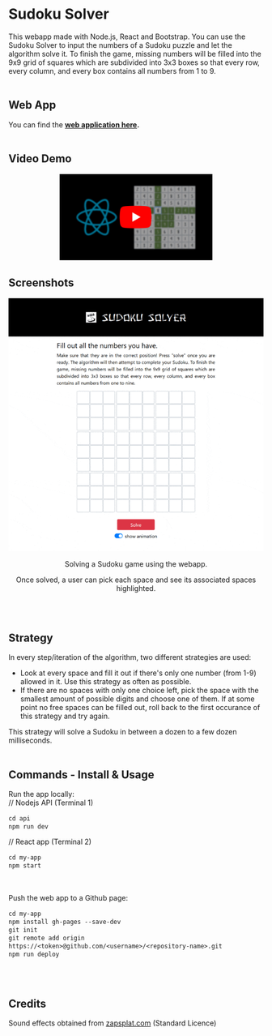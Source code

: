 # Sudoku Solver
This webapp made with Node.js, React and Bootstrap. You can use the Sudoku Solver to input the numbers of a Sudoku puzzle and let the algorithm solve it. To finish the game, missing numbers will be filled into the 9x9 grid of squares which are subdivided into 3x3 boxes so that every row, every column, and every box contains all numbers from 1 to 9.
<br><br>

## Web App ##
You can find the <b><a href="https://gh28942.github.io/sudoku-solver/">web application here</a>.</b>
<br><br>

## Video Demo ##
<p align="center">
	<a href="https://youtu.be/29B04xeCbYA" target="_blank" rel="noopener noreferrer">
		<img src="scr/thumb_yt_github.jpg" alt="Watch the video" width="60%" height="60%">
	</a>
</p>
											  
## Screenshots ##
<p align="center">
  <img src="scr/sudoku-1_crop_compressed.gif">
</p>
<p align="center">Solving a Sudoku game using the webapp.</p>
<p align="center">Once solved, a user can pick each space and see its associated spaces highlighted.</p>
<br><br>

## Strategy ##
In every step/iteration of the algorithm, two different strategies are used:
<ul>
<li>Look at every space and fill it out if there's only one number (from 1-9) allowed in it. Use this strategy as often as possible.</li>

<li>If there are no spaces with only one choice left, pick the space with the smallest amount of possible digits and choose one of them. If at some point no free spaces can be filled out, roll back to the first occurance of this strategy and try again.</li>
</ul>
This strategy will solve a Sudoku in between a dozen to a few dozen milliseconds.
<br><br>

## Commands - Install & Usage ##
Run the app locally:<br>
// Nodejs API (Terminal 1) 
```
cd api
npm run dev
```
// React app (Terminal 2)
```
cd my-app
npm start
```
<br><br>
Push the web app to a Github page:
```
cd my-app
npm install gh-pages --save-dev
git init
git remote add origin https://<token>@github.com/<username>/<repository-name>.git
npm run deploy
```
<br><br>

## Credits ##
Sound effects obtained from <a href="https://zapsplat.com">zapsplat.com</a> (Standard Licence)<br>




